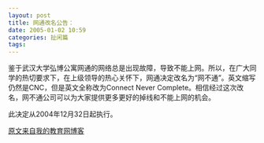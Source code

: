 ```yaml
---
layout: post
title: 网通改名公告：
date: 2005-01-02 10:59
categories: 扯闲篇 
tags: 
---
```

鉴于武汉大学弘博公寓网通的网络总是出现故障，导致不能上网。所以，在广大同学的热切要求下，在上级领导的热心关怀下，网通决定改名为“网不通”。英文缩写仍然是CNC，但是英文全称改为Connect Never Complete。相信经过这次改名，网不通公司可以为大家提供更多更好的掉线和不能上网的机会。　　

此决定从2004年12月32日起执行。

[原文来自我的教育网博客][原文来自我的教育网博客]

[原文来自我的教育网博客]:http://teacher.edu.cn/pc/article/200501/333790.html
